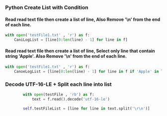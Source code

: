 ### Python Create List with Condition

#### Read read text file then create a list of line, Also Remove '\n' from the end of each line.
```python
with open('testFile1.txt' , 'r') as f:
    CaniLogList = [line[0:len(line) - 1] for line in f]
```

#### Read read text file then create a list of line, Select only line that contain string 'Apple'. Also Remove '\n' from the end of each line.
```python
with open('testFile1.txt' , 'r') as f:
    CanoeLogList = [line[0:len(line) - 1] for line in f if 'Apple' in line]
```

### Decode UTF-16-LE + Split each line into list
```python
        with open(testFile , 'rb') as f:
            text = f.read().decode('utf-16-le')
        
        self.testFileList = [line for line in text.split('\r\n')]
```
